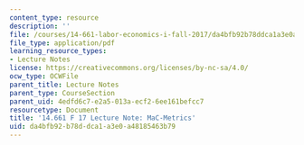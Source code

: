 ```yaml
---
content_type: resource
description: ''
file: /courses/14-661-labor-economics-i-fall-2017/da4bfb92b78ddca1a3e0a48185463b79_MIT14_661F17_lec_MacMet.pdf
file_type: application/pdf
learning_resource_types:
- Lecture Notes
license: https://creativecommons.org/licenses/by-nc-sa/4.0/
ocw_type: OCWFile
parent_title: Lecture Notes
parent_type: CourseSection
parent_uid: 4edfd6c7-e2a5-013a-ecf2-6ee161befcc7
resourcetype: Document
title: '14.661 F 17 Lecture Note: MaC-Metrics'
uid: da4bfb92-b78d-dca1-a3e0-a48185463b79
---
```

